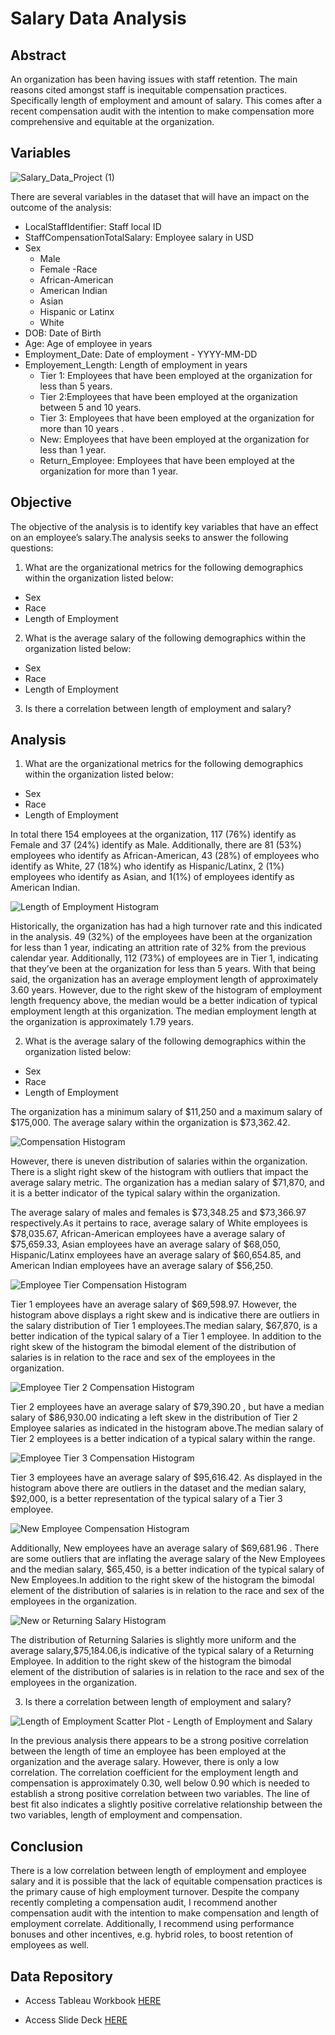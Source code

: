 # Salary Data Analysis

## Abstract 

An organization has been having issues with staff retention. The main reasons cited amongst staff is inequitable compensation practices. Specifically length of employment and amount of salary. This comes after a recent compensation audit with the intention to make compensation more comprehensive and equitable at the organization.

## Variables


![Salary_Data_Project (1)](https://user-images.githubusercontent.com/112409778/226190531-26196558-55aa-4854-80f8-1874ec2d9c11.png)


There are several variables in the dataset that will have an impact on the outcome of the analysis:

- LocalStaffIdentifier: Staff local ID
- StaffCompensationTotalSalary: Employee salary in USD 
- Sex 
  - Male 
  - Female
 -Race 
  - African-American
  - American Indian
  - Asian
  - Hispanic or Latinx
  - White 
 - DOB: Date of Birth 
 - Age: Age of employee in years
 - Employment_Date: Date of employment - YYYY-MM-DD
 - Employement_Length: Length of employment in years
    - Tier 1: Employees that have been employed at the organization for less than 5 years.
    - Tier 2:Employees that have been employed at the organization between 5 and 10 years.
    - Tier 3: Employees that have been employed at the organization for more than 10 years .
    - New: Employees that have been employed at the organization for less than 1 year.
    - Return_Employee: Employees that have been employed at the organization for more than 1 year.

## Objective 

The objective of the analysis is to identify key variables that have an effect on an employee’s salary.The analysis seeks to answer the following questions:

1. What are the organizational metrics for the following demographics within the organization listed below:
  - Sex
  - Race
  - Length of Employment 

2. What is the average salary of the following demographics within the organization listed below:
  - Sex
  - Race
  - Length of Employment 

3. Is there a correlation between length of employment and salary?

## Analysis 

1. What are the organizational metrics for the following demographics within the organization listed below:
  - Sex
  - Race
  - Length of Employment 


In total there 154 employees at the organization, 117 (76%) identify as Female and 37 (24%) identify as Male. Additionally, there are 81 (53%) employees  who identify as African-American, 43 (28%) of employees who identify as White, 27 (18%) who identify as Hispanic/Latinx,  2 (1%) employees  who identify as Asian, and 1(1%) of employees identify as American Indian. 

![Length of Employment Histogram](https://user-images.githubusercontent.com/112409778/226191881-df8a004d-7195-42c1-aaff-7a569fcbfcc5.jpg)

Historically, the organization has had a high turnover rate and this indicated in the analysis. 49 (32%) of the employees have been at the organization for less than 1 year, indicating an attrition rate of 32% from the previous calendar year. Additionally, 112 (73%) of employees are in Tier 1, indicating that they’ve been at the organization for less than 5 years. With that being said, the organization has an average employment length of approximately 3.60 years. However, due to the right skew of the histogram of employment length frequency above, the median would be a better indication of typical employment length at this organization. The median employment length at the organization is approximately 1.79 years.


2. What is the average salary of the following demographics within the organization listed below:
  - Sex
  - Race
  - Length of Employment 

The organization has a minimum salary of $11,250 and a maximum salary of $175,000. The average salary within the organization is $73,362.42. 

![Compensation Histogram](https://user-images.githubusercontent.com/112409778/226191977-8b3e746c-29b1-4f0a-9963-7a5884b91c93.jpg)

However, there is uneven distribution of salaries within the organization. There is a slight right skew of the histogram with outliers that impact the average salary metric. The organization has a median salary of $71,870, and it is a better indicator of the typical salary within the organization. 

The average salary of males and females is $73,348.25 and $73,366.97 respectively.As it pertains to race, average salary of White employees is $78,035.67, African-American employees have a average salary of $75,659.33, Asian employees have an average salary of  $68,050, Hispanic/Latinx employees have an average salary of $60,654.85, and American Indian employees have an average salary of $56,250.

![Employee Tier Compensation Histogram](https://user-images.githubusercontent.com/112409778/226192026-59326232-bc6e-4b40-bf14-b80a9dc00ac4.jpg)

Tier 1 employees have an average salary of $69,598.97. However, the histogram above displays a right skew and is indicative there are outliers in the salary distribution of Tier 1 employees.The median salary, $67,870, is a better indication of the typical salary of a Tier 1 employee. In addition to the right skew of the histogram the bimodal element of the distribution of salaries is in relation to the race and sex  of the employees in the organization.


![Employee Tier  2 Compensation Histogram](https://user-images.githubusercontent.com/112409778/226210348-2a8730ef-e6b5-429b-a97d-ac677a783453.jpg)

Tier 2 employees have an average salary of $79,390.20 , but have a median salary of $86,930.00  indicating a left skew in the distribution of Tier 2 Employee salaries as indicated in the histogram above.The median salary of Tier 2 employees is a better indication of a typical salary within the range.

![Employee Tier 3 Compensation Histogram](https://user-images.githubusercontent.com/112409778/226192069-b48ce58f-df58-4c8e-8400-33299371b4df.jpg)

Tier 3 employees have an average salary of $95,616.42.  As displayed in the histogram above there are outliers in the dataset and the median salary, $92,000, is a better representation of the typical salary of a Tier 3 employee.

![New Employee Compensation Histogram](https://user-images.githubusercontent.com/112409778/226192101-cbd0b3c5-2a27-4c4b-ac58-bc23a1f9c4d1.jpg)

Additionally, New employees have an average salary of $69,681.96 . There are some outliers that are inflating the average salary of the New Employees and the median salary, $65,450, is a better indication of the typical salary of New Employees.In addition to the right skew of the histogram the bimodal element of the distribution of salaries is in relation to the race and sex  of the employees in the organization.

![New or Returning Salary Histogram](https://user-images.githubusercontent.com/112409778/228632847-ceca3249-0986-4184-9f49-3066c0d0bc46.jpg)

The distribution of Returning Salaries is slightly more uniform and the average salary,$75,184.06,is indicative of the typical salary of a Returning Employee. In addition to the right skew of the histogram the bimodal element of the distribution of salaries is in relation to the race and sex  of the employees in the organization.


3. Is there a correlation between length of employment and salary?

![Length of Employment Scatter Plot - Length of Employment and Salary](https://user-images.githubusercontent.com/112409778/226192194-682549d8-2ab5-4cb9-8f6f-68ea5142ce1b.jpg)

In the previous analysis there appears to be a strong positive correlation between the length of time an employee has been employed at the organization and the average salary. However, there is only a low correlation. The correlation coefficient for the employment length and compensation is approximately 0.30, well below 0.90 which is needed to establish a strong positive correlation between two variables. The line of best fit also indicates a slightly positive correlative relationship between the two variables, length of employment and compensation.

## Conclusion

There is a low correlation between length of employment and employee salary and it is possible that the lack of equitable compensation practices is the primary cause of high employment turnover. Despite the company recently completing a compensation audit, I recommend another compensation audit with the intention to make compensation and length of employment correlate. Additionally, I recommend using performance bonuses and other incentives, e.g. hybrid roles, to boost retention of employees as well. 

## Data Repository 

- Access Tableau Workbook [HERE](https://public.tableau.com/views/SalaryDataProjectViz/SalaryDataProjectStory?:language=en-US&publish=yes&:display_count=n&:origin=viz_share_link)

- Access Slide Deck [HERE](https://docs.google.com/presentation/d/1An4AQPcgz9W86sf5JKFdPyepOI7PA2IP3qnwkDZtGTk/edit?usp=sharing)
